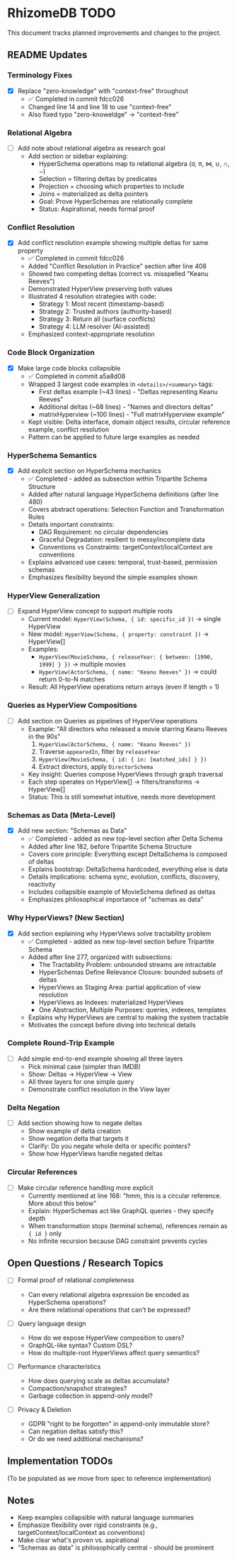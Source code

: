 # RhizomeDB TODO

This document tracks planned improvements and changes to the project.

## README Updates

### Terminology Fixes
- [x] Replace "zero-knowledge" with "context-free" throughout
  - ✅ Completed in commit fdcc026
  - Changed line 14 and line 18 to use "context-free"
  - Also fixed typo "zero-knoweldge" → "context-free"

### Relational Algebra
- [ ] Add note about relational algebra as research goal
  - Add section or sidebar explaining:
    - HyperSchema operations map to relational algebra (σ, π, ⋈, ∪, ∩, −)
    - Selection = filtering deltas by predicates
    - Projection = choosing which properties to include
    - Joins = materialized as delta pointers
    - Goal: Prove HyperSchemas are relationally complete
    - Status: Aspirational, needs formal proof

### Conflict Resolution
- [x] Add conflict resolution example showing multiple deltas for same property
  - ✅ Completed in commit fdcc026
  - Added "Conflict Resolution in Practice" section after line 408
  - Showed two competing deltas (correct vs. misspelled "Keanu Reeves")
  - Demonstrated HyperView preserving both values
  - Illustrated 4 resolution strategies with code:
    - Strategy 1: Most recent (timestamp-based)
    - Strategy 2: Trusted authors (authority-based)
    - Strategy 3: Return all (surface conflicts)
    - Strategy 4: LLM resolver (AI-assisted)
  - Emphasized context-appropriate resolution

### Code Block Organization
- [x] Make large code blocks collapsible
  - ✅ Completed in commit a5a8d08
  - Wrapped 3 largest code examples in `<details>/<summary>` tags:
    - First deltas example (~43 lines) - "Deltas representing Keanu Reeves"
    - Additional deltas (~68 lines) - "Names and directors deltas"
    - matrixHyperview (~100 lines) - "Full matrixHyperview example"
  - Kept visible: Delta interface, domain object results, circular reference example, conflict resolution
  - Pattern can be applied to future large examples as needed

### HyperSchema Semantics
- [x] Add explicit section on HyperSchema mechanics
  - ✅ Completed - added as subsection within Tripartite Schema Structure
  - Added after natural language HyperSchema definitions (after line 480)
  - Covers abstract operations: Selection Function and Transformation Rules
  - Details important constraints:
    - DAG Requirement: no circular dependencies
    - Graceful Degradation: resilient to messy/incomplete data
    - Conventions vs Constraints: targetContext/localContext are conventions
  - Explains advanced use cases: temporal, trust-based, permission schemas
  - Emphasizes flexibility beyond the simple examples shown

### HyperView Generalization
- [ ] Expand HyperView concept to support multiple roots
  - Current model: `HyperView(Schema, { id: specific_id })` → single HyperView
  - New model: `HyperView(Schema, { property: constraint })` → HyperView[]
  - Examples:
    - `HyperView(MovieSchema, { releaseYear: { between: [1990, 1999] } })` → multiple movies
    - `HyperView(ActorSchema, { name: "Keanu Reeves" })` → could return 0-to-N matches
  - Result: All HyperView operations return arrays (even if length = 1)

### Queries as HyperView Compositions
- [ ] Add section on Queries as pipelines of HyperView operations
  - Example: "All directors who released a movie starring Keanu Reeves in the 90s"
    1. `HyperView(ActorSchema, { name: "Keanu Reeves" })`
    2. Traverse `appearedIn`, filter by `releaseYear`
    3. `HyperView(MovieSchema, { id: { in: [matched_ids] } })`
    4. Extract directors, apply `DirectorSchema`
  - Key insight: Queries compose HyperViews through graph traversal
  - Each step operates on HyperView[] → filters/transforms → HyperView[]
  - Status: This is still somewhat intuitive, needs more development

### Schemas as Data (Meta-Level)
- [x] Add new section: "Schemas as Data"
  - ✅ Completed - added as new top-level section after Delta Schema
  - Added after line 182, before Tripartite Schema Structure
  - Covers core principle: Everything except DeltaSchema is composed of deltas
  - Explains bootstrap: DeltaSchema hardcoded, everything else is data
  - Details implications: schema sync, evolution, conflicts, discovery, reactivity
  - Includes collapsible example of MovieSchema defined as deltas
  - Emphasizes philosophical importance of "schemas as data"

### Why HyperViews? (New Section)
- [x] Add section explaining why HyperViews solve tractability problem
  - ✅ Completed - added as new top-level section before Tripartite Schema
  - Added after line 277, organized with subsections:
    - The Tractability Problem: unbounded streams are intractable
    - HyperSchemas Define Relevance Closure: bounded subsets of deltas
    - HyperViews as Staging Area: partial application of view resolution
    - HyperViews as Indexes: materialized HyperViews
    - One Abstraction, Multiple Purposes: queries, indexes, templates
  - Explains why HyperViews are central to making the system tractable
  - Motivates the concept before diving into technical details

### Complete Round-Trip Example
- [ ] Add simple end-to-end example showing all three layers
  - Pick minimal case (simpler than IMDB)
  - Show: Deltas → HyperView → View
  - All three layers for one simple query
  - Demonstrate conflict resolution in the View layer

### Delta Negation
- [ ] Add section showing how to negate deltas
  - Show example of delta creation
  - Show negation delta that targets it
  - Clarify: Do you negate whole delta or specific pointers?
  - Show how HyperViews handle negated deltas

### Circular References
- [ ] Make circular reference handling more explicit
  - Currently mentioned at line 168: "hmm, this is a circular reference. More about this below"
  - Explain: HyperSchemas act like GraphQL queries - they specify depth
  - When transformation stops (terminal schema), references remain as `{ id }` only
  - No infinite recursion because DAG constraint prevents cycles

## Open Questions / Research Topics

- [ ] Formal proof of relational completeness
  - Can every relational algebra expression be encoded as HyperSchema operations?
  - Are there relational operations that can't be expressed?

- [ ] Query language design
  - How do we expose HyperView composition to users?
  - GraphQL-like syntax? Custom DSL?
  - How do multiple-root HyperViews affect query semantics?

- [ ] Performance characteristics
  - How does querying scale as deltas accumulate?
  - Compaction/snapshot strategies?
  - Garbage collection in append-only model?

- [ ] Privacy & Deletion
  - GDPR "right to be forgotten" in append-only immutable store?
  - Can negation deltas satisfy this?
  - Or do we need additional mechanisms?

## Implementation TODOs

(To be populated as we move from spec to reference implementation)

## Notes

- Keep examples collapsible with natural language summaries
- Emphasize flexibility over rigid constraints (e.g., targetContext/localContext as conventions)
- Make clear what's proven vs. aspirational
- "Schemas as data" is philosophically central - should be prominent
